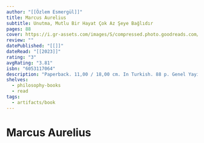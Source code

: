 ```yaml
---
author: "[[Özlem Esmergül]]"
title: Marcus Aurelius
subtitle: Unutma, Mutlu Bir Hayat Çok Az Şeye Bağlıdır
pages: 88
cover: https://i.gr-assets.com/images/S/compressed.photo.goodreads.com/books/1578430606l/50354321._SY475_.jpg
review: ""
datePublished: "[[]]"
dateRead: "[[2023]]"
rating: "3"
avgRating: "3.81"
isbn: "6053117064"
description: "Paperback. 11,00 / 18,00 cm. In Turkish. 88 p. Genel Yayin Yönetmeni : Ertürk Aksun Hazirlayan : Özlem Esmergül Ölümlü bir dünyada, insana yarasir sekilde yasamaktan daha iyi ne olabilir? Roma'yi en iyi yöneten bes imparatorun sonuncusu olarak tarihe geçen Marcus Aurelius, stoaci bir filozof olarak sadece liderligiyle degil, düsünceleriyle ölümsüzlesmistir. Mutlu bir hayatin çok az seye bagli oldugunu ve ölümlü bir dünyada insana yarasir sekilde yasamaktan daha yüksek bir amaç olamayacagini hatirlatan Aurelius'un gösteristen uzak, yalin, basit ama mutlu bir yasam üzerine insa ettigi güçlü felsefesi, insanligin binlerce yildir süregelen mutluluk arayisina isik tutmaya devam ediyor."
shelves:
  - philosophy-books
  - read
tags:
  - artifacts/book
---
```

#  Marcus Aurelius
